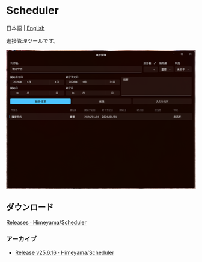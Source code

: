 # Scheduler
日本語 | [English](README.en.md)

進捗管理ツールです。

![alt text](docs/image.png)

## ダウンロード
[Releases · Himeyama/Scheduler](https://github.com/Himeyama/Scheduler/releases)

### アーカイブ
- [Release v25.6.16 · Himeyama/Scheduler](https://github.com/Himeyama/Scheduler/releases/tag/v25.6.16)